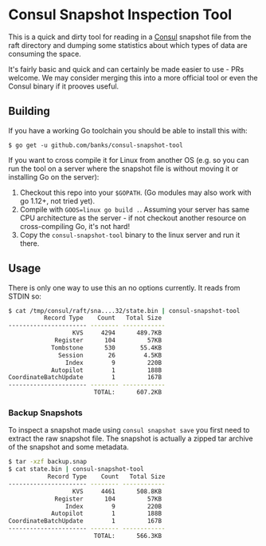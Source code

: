 # Consul Snapshot Inspection Tool

This is a quick and dirty tool for reading in a [Consul](https://www.consul.io) snapshot file from the raft directory and dumping some statistics about which types of data are consuming the space.

It's fairly basic and quick and can certainly be made easier to use - PRs welcome. We may consider merging this into a more official tool or even the Consul binary if it prooves useful.

## Building

If you have a working Go toolchain you should be able to install this with:

```
$ go get -u github.com/banks/consul-snapshot-tool
```

If you want to cross compile it for Linux from another OS (e.g. so you can run the tool on a server where the snapshot file is without moving it or installing Go on the server):

 1. Checkout this repo into your `$GOPATH`. (Go modules may also work with go 1.12+, not tried yet).
 2. Compile with `GOOS=linux go build .`. Assuming your server has same CPU architecture as the server - if not checkout another resource on cross-compiling Go, it's not hard!
 3. Copy the `consul-snapshot-tool` binary to the linux server and run it there.

 ## Usage

 There is only one way to use this an no options currently. It reads from STDIN so:

 ```sh
 $ cat /tmp/consul/raft/sna....32/state.bin | consul-snapshot-tool
           Record Type    Count   Total Size
---------------------- -------- ------------
                   KVS     4294      489.7KB
              Register      104         57KB
             Tombstone      530       55.4KB
               Session       26        4.5KB
                 Index        9         220B
             Autopilot        1         188B
 CoordinateBatchUpdate        1         167B
---------------------- -------- ------------
                         TOTAL:      607.2KB
 ```

 ### Backup Snapshots

 To inspect a snapshot made using `consul snapshot save` you first need to extract the raw snapshot file. The snapshot is actually a zipped tar archive of the snapshot and some metadata.

 ```sh
 $ tar -xzf backup.snap
 $ cat state.bin | consul-snapshot-tool
            Record Type    Count   Total Size
---------------------- -------- ------------
                   KVS     4461      508.8KB
              Register      104         57KB
                 Index        9         220B
             Autopilot        1         188B
 CoordinateBatchUpdate        1         167B
---------------------- -------- ------------
                         TOTAL:      566.3KB
```

